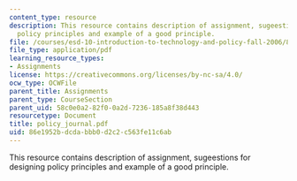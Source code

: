 ```yaml
---
content_type: resource
description: This resource contains description of assignment, sugeestions for designing
  policy principles and example of a good principle.
file: /courses/esd-10-introduction-to-technology-and-policy-fall-2006/86e1952bdcdabbb0d2c2c563fe11c6ab_policy_journal.pdf
file_type: application/pdf
learning_resource_types:
- Assignments
license: https://creativecommons.org/licenses/by-nc-sa/4.0/
ocw_type: OCWFile
parent_title: Assignments
parent_type: CourseSection
parent_uid: 58c0e0a2-82f0-0a2d-7236-185a8f38d443
resourcetype: Document
title: policy_journal.pdf
uid: 86e1952b-dcda-bbb0-d2c2-c563fe11c6ab
---
```

This resource contains description of assignment, sugeestions for designing policy principles and example of a good principle.